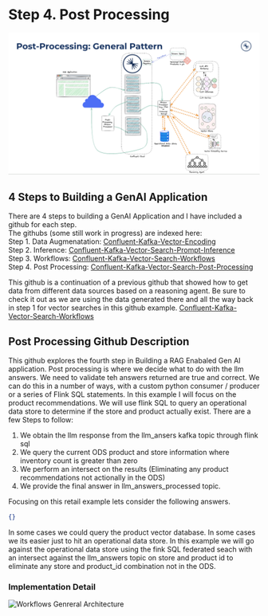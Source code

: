 # Step 4. Post Processing

![Inference Implementation Architecture](/files/img/postProcessingGeneral.png)  

## 4 Steps to Building a GenAI Application
There are 4 steps to building a GenAI Application and I have included a github for each step.    
The githubs (some still work in progress) are indexed here:   
Step 1. Data Augmenatation: [Confluent-Kafka-Vector-Encoding](https://github.com/brittonlaroche/Confluent-Kafka-Vector-Encoding)   
Step 2. Inference: [Confluent-Kafka-Vector-Search-Prompt-Inference](https://github.com/brittonlaroche/Confluent-Kafka-Vector-Search-Prompt-Inference)   
Step 3. Workflows: [Confluent-Kafka-Vector-Search-Workflows](https://github.com/brittonlaroche/Confluent-Kafka-Vector-Search-Workflows)   
Step 4. Post Processing: [Confluent-Kafka-Vector-Search-Post-Processing](https://github.com/brittonlaroche/Confluent-Kafka-Vector-Search-Post-Processing)   

This github is a continuation of a previous github that showed how to get data from different data sources based on a reasoning agent.  Be sure to check it out as we are using the data generated there and all the way back in step 1 for vector searches in this github example. [Confluent-Kafka-Vector-Search-Workflows](https://github.com/brittonlaroche/Confluent-Kafka-Vector-Search-Workflows)   
   
## Post Processing Github Description
This github explores the fourth step in Building a RAG Enabaled Gen AI application.  Post processing is where we decide what to do with the llm answers. We need to validate teh answers returned are true and correct. We can do this in a number of ways, with a custom python consumer / producer or a series of Flink SQL statements.  In this example I will focus on the product recommendations.  We will use flink SQL to query an operational data store to determine if the store and product actually exist.  There are a few Steps to follow:   

   1. We obtain the llm response from the llm_ansers kafka topic through flink sql
   2. We query the current ODS product and store information where inventory count is greater than zero
   3. We perform an intersect on the results (Eliminating any product recommendations not actionally in the ODS)
   4. We provide the final answer in llm_answers_processed topic.
 


 
Focusing on this retail example lets consider the following answers.

```json
{}
````  
   
In some cases we could query the product vector database.  In some cases we its easier just to hit an operational data store. In this example we will go against the operational data store using the fink SQL federated seach with an intersect against the llm_answers topic on store and product id to eliminate any store and product_id combination not in the ODS.
   
### Implementation Detail
![Workflows Genreral Architecture](/files/img/post_processing.png)  

   
